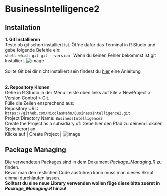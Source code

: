 # BusinessIntelligence2

<h2> Installation </h2>

<b>1. Git Installieren</b><br>
    Teste ob git schon installiert ist. Öffne dafür das Terminal in R Studio und gebe folgende Befehle ein:<br>
      ```shell
      which git
      git --version
      ```
     Wenn du keinen Fehler bekommst ist git Installiert.
    ![image](https://user-images.githubusercontent.com/64785342/145038905-fa79bf23-9fde-42e5-9a26-f7dd9346408e.png)
    <br><br>
    Sollte Git bei dir nicht installiert sein findest du <a href=https://happygitwithr.com/install-git.html>hier</a> eine Anleitung
    <br><br><br>
<b>2. Repository Klonen</b><br>
    Gehe in R Studio in der Menu Leiste oben links auf File > NewProject > Version Control > Git.<br>
    Fülle die Zeilen ensprechend aus:<br>
    Repository URL: ```https://github.com/NicolasMahn/BusinessIntelligence2.git```<br>
    Project Directory Name: ```BusinessIntelligence2```<br>
    Create the Project as a subsidiary of: Gebe hier den Pfad zu deinem Lokalen Speicherort an<br>
    Klicke auf  | Create Project |
    ![image](https://user-images.githubusercontent.com/64785342/145043155-82341640-28de-45ef-940a-d15019b7f984.png)
    
    
<h2> Package Managing </h2>
Die verwendeten Packages sind in dem Dokument <i>Package_Managing.R</i> zu finden.<br>
Bevor man den restlichen Code ausführen kann muss man dieses Skript einmal durchlaufen lassen. <br>
<b>Solltest du eine neue Library verwenden wollen füge diese bitte zuerst in <i>Package_Managing.R</i> hinzu!</b>
